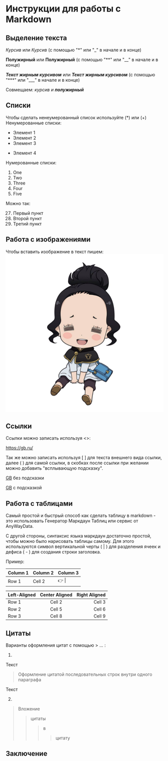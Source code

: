 # Инструкции для работы с Markdown

## Выделение текста

*Курсив* или _Курсив_ (с помощью "*" или "_" в начале и в конце)

**Полужирный** или __Полужирный__ (с помощью "**" или "__" в начале и в конце)

***Текст жирным курсивом*** или ___Текст жирным курсивом___ (с помощью "***" или "___" в начале и в конце)

Совмещаем: _курсив и **полужирный**_ 

## Списки

Чтобы сделать ненеумерованный список используйте (*) или (+)
Ненумерованные списки:

* Элемент 1
* Элемент 2
* Элемент 3
+ Элемент 4

Нумерованные списки:

1. One
2. Two
1. Three
71. Four
1. Five

Можно так:

27. Первый пункт
27. Второй пункт
27. Третий пункт

## Работа с изображениями

Чтобы вставить изображение в текст пишем:
![Hi my name is Charmi](Charmi.jpg)

## Ссылки 

Ссылки можно записать используя <>:

<https://gb.ru/>

Так же можно записать используя [ ] для текста внешнего вида ссылки, далее ( ) для самой ссылки, в скобках после ссылки при желании можно добавить "всплывающую подсказку".

[GB](https://gb.ru/) без подсказки

[GB](https://gb.ru/ "Всплывающая подсказка") с подсказкой

## Работа с таблицами

Самый простой и быстрый способ как сделать таблицу в markdown - это использовать Генератор Маркдаун Таблиц или сервис от AnyWayData.

С другой стороны, синтаксис языка маркдаун достаточно простой, чтобы можно было нарисовать таблицы самому. Для этого используются символ вертикальной черты ( | ) для разделения ячеек и дефиса ( - ) для создания строки заголовка.

Пример:

| Column 1 | Column 2 | Column 3 |
|----------|----------|----------|
| Row 1    | Cell 2   |👉 &#124; |

| Left-Aligned  | Center Aligned  | Right Aligned |
|:------------- |:---------------:| -------------:|
| Row 1         | Cell 2          | Cell 3        |
| Row 2         | Cell 5          | Cell 6        |
| Row 3         | Cell 8          | Cell 9        |

## Цитаты

Варианты оформления цитат c помощью > ... :

1.

Текст

> Оформление цитатой
последовательных строк
внутри одного параграфа

Текст

2.

> Вложение 
>>цитаты 
>>>в 
>>>>цитату

## Заключение